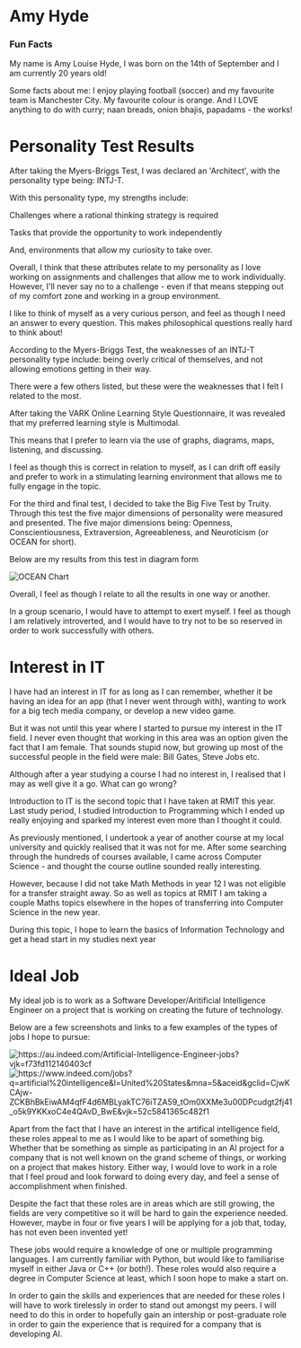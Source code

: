 <!DOCTYPE html>
<html>
<body>

<img src="picture-1.jpeg" alt="">
<img src="picture-2.jpeg" alt="">
<img src="picture-3.jpg" alt="">

  <h1>Amy Hyde</h1>
  <h3>Fun Facts</h3>
  <p>My name is Amy Louise Hyde, I was born on the 14th of September and I am currently 20 years old!</p>
  <p>Some facts about me: I enjoy playing football (soccer) and my favourite team is Manchester City. My favourite colour is orange. And I LOVE anything to do with curry; naan breads, onion bhajis, papadams - the works!</p>

  <h1>Personality Test Results</h1>
  <p>After taking the Myers-Briggs Test, I was declared an 'Architect', with the personality type being: INTJ-T.</p>
  <p>With this personality type, my strengths include:
      <p>Challenges where a rational thinking strategy is required</p>
      <p>Tasks that provide the opportunity to work independently</p>
      <p>And, environments that allow my curiosity to take over.</p>
  <p>Overall, I think that these attributes relate to my personality as I love working on assignments and challenges that allow me to work individually. However, I'll never say no to a challenge - even if that means stepping out of my comfort zone and working in a group environment.</p>
  <p>I like to think of myself as a very curious person, and feel as though I need an answer to every question. This makes philosophical questions really hard to think about!</p>
  <p>According to the Myers-Briggs Test, the weaknesses of an INTJ-T personality type include: being overly critical of themselves, and not allowing emotions getting in their way.</p>
  <p>There were a few others listed, but these were the weaknesses that I felt I related to the most.</p>
  <p>After taking the VARK Online Learning Style Questionnaire, it was revealed that my preferred learning style is Multimodal.</p>
  <p>This means that I prefer to learn via the use of graphs, diagrams, maps, listening, and discussing.</p>
  <p>I feel as though this is correct in relation to myself, as I can drift off easily and prefer to work in a stimulating learning environment that allows me to fully engage in the topic.</p>
  <p>For the third and final test, I decided to take the Big Five Test by Truity. Through this test the five major dimensions of personality were measured and presented. The five major dimensions being: Openness, Conscientiousness, Extraversion, Agreeableness, and Neuroticism (or OCEAN for short).</p>
  <p>Below are my results from this test in diagram form</p>
<img src="big-5-chart-2.PNG" alt="OCEAN Chart">
<img src="big-5-chart.PNG" alt="">

  <p>Overall, I feel as though I relate to all the results in one way or another.</p>
  <p>In a group scenario, I would have to attempt to exert myself. I feel as though I am relatively introverted, and I would have to try not to be so reserved in order to work successfully with others.</p>

  <h1>Interest in IT</h1>
  <p>I have had an interest in IT for as long as I can remember, whether it be having an idea for an app (that I never went through with), wanting to work for a big tech media company, or develop a new video game.</p>
  <p>But it was not until this year where I started to pursue my interest in the IT field. I never even thought that working in this area was an option given the fact that I am female. That sounds stupid now, but growing up most of the successful people in the field were male: Bill Gates, Steve Jobs etc.</p>
  <p>Although after a year studying a course I had no interest in, I realised that I may as well give it a go. What can go wrong?</p>
  <p>Introduction to IT is the second topic that I have taken at RMIT this year. Last study period, I studied Introduction to Programming which I ended up really enjoying and sparked my interest even more than I thought it could.</p>
  <p>As previously mentioned, I undertook a year of another course at my local university and quickly realised that it was not for me. After some searching through the hundreds of courses available, I came across Computer Science - and thought the course outline sounded really interesting.</p>
  <p>However, because I did not take Math Methods in year 12 I was not eligible for a transfer straight away. So as well as topics at RMIT I am taking a couple Maths topics elsewhere in the hopes of transferring into Computer Science in the new year.</p>
  <p>During this topic, I hope to learn the basics of Information Technology and get a head start in my studies next year</p>

  <h1>Ideal Job</h1>
  <p>My ideal job is to work as a Software Developer/Aritificial Intelligence Engineer on a project that is working on creating the future of technology.</p>
  <p>Below are a few screenshots and links to a few examples of the types of jobs I hope to pursue:</p>
<img src="google-job.PNG" alt="https://au.indeed.com/Artificial-Intelligence-Engineer-jobs?vjk=f73fd112140403cf">
<img src="software-job-sd.PNG" alt="https://www.indeed.com/jobs?q=artificial%20intelligence&l=United%20States&mna=5&aceid&gclid=CjwKCAjw-ZCKBhBkEiwAM4qfF4d6MBLyakTC76iTZA59_tOm0XXMe3u00DPcudgt2fj41_o5k9YKKxoC4e4QAvD_BwE&vjk=52c5841365c482f1">
  <p>Apart from the fact that I have an interest in the artifical intelligence field, these roles appeal to me as I would like to be apart of something big. Whether that be something as simple as participating in an AI project for a company that is not well known on the grand scheme of things, or working on a project that makes history. Either way, I would love to work in a role that I feel proud and look forward to doing every day, and feel a sense of accomplishment when finished.</p>
  <p>Despite the fact that these roles are in areas which are still growing, the fields are very competitive so it will be hard to gain the experience needed. However, maybe in four or five years I will be applying for a job that, today, has not even been invented yet!</p>
  <p>These jobs would require a knowledge of one or multiple programming languages. I am currently familiar with Python, but would like to familiarise myself in either Java or C++ (or both!). These roles would also require a degree in Computer Science at least, which I soon hope to make a start on.</p>
  <p>In order to gain the skills and experiences that are needed for these roles I will have to work tirelessly in order to stand out amongst my peers. I will need to do this in order to hopefully gain an intership or post-graduate role in order to gain the experience that is required for a company that is developing AI.</p>
